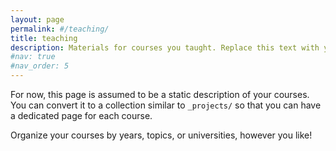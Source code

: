 ```yaml
---
layout: page
permalink: #/teaching/
title: teaching
description: Materials for courses you taught. Replace this text with your description.
#nav: true
#nav_order: 5
---
```


For now, this page is assumed to be a static description of your courses. You can convert it to a collection similar to `_projects/` so that you can have a dedicated page for each course.

Organize your courses by years, topics, or universities, however you like!
